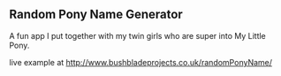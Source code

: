 ## Random Pony Name Generator

A fun app I put together with my twin girls who are super into My Little Pony.

live example at http://www.bushbladeprojects.co.uk/randomPonyName/
